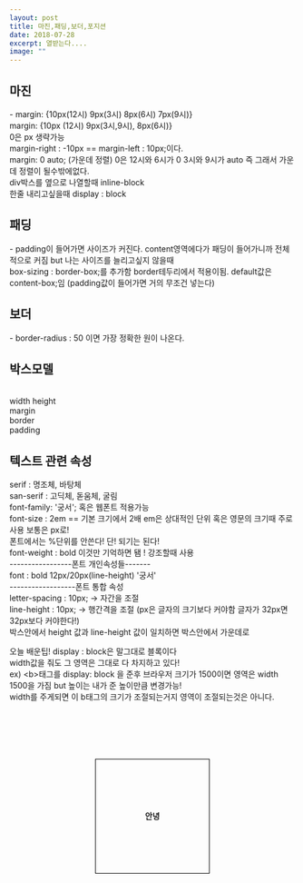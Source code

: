 ```yaml
---
layout: post
title: 마진,패딩,보더,포지션
date: 2018-07-28
excerpt: 열받는다....
image: ""
---
```

<style>
  strong {
        display: block;
        width: 200px;
        height: 200px;
        border: 1px solid black;
        margin: 100px auto;
        line-height: 200px;
        text-align: center;
      }
</style>
<div style="display: block;">
<p>
  <h2>마진</h2> - margin: {10px(12시) 9px(3시) 8px(6시) 7px(9시)} <br/>
         margin: {10px (12시) 9px(3시,9시), 8px(6시)} <br/>
         0은 px 생략가능 <br/>
         margin-right : -10px == margin-left : 10px;이다. <br/>
         margin: 0 auto; (가운데 정렬) 0은 12시와 6시가 0 3시와 9시가 auto 즉 그래서 가운데 정렬이 될수밖에없다. <br/>
         div박스를 옆으로 나열할때 inline-block <br/>
         한줄 내리고싶을때 display : block <br/>
  </p>
<div>
<div style="display: block;">
  <p>
  <h2>패딩</h2> - padding이 들어가면 사이즈가 커진다. content영역에다가 패딩이 들어가니까 전체적으로 커짐
        but 나는 사이즈를 늘리고싶지 않을때 <br/>
        box-sizing : border-box;를 추가함 border테두리에서 적용이됨. default값은 content-box;임
        (padding값이 들어가면 거의 무조건 넣는다)</br>
  </p>
 </div>
<div style="display: block;">
  <p>
 <h2>보더</h2> - border-radius : 50 이면 가장 정확한 원이 나온다.</br>
  </p>
 </div>
<div style="display: block;">
  <p>
  <h2> 박스모델 </h2> </br>
 width height</br>
 margin</br>
 border</br>
 padding</br>
  </p>
</div>

<div style="display: block;">
  <p>
  <h2>텍스트 관련 속성</h2>
    serif : 명조체, 바탕체 <br/>
    san-serif : 고딕체, 돋움체, 굴림 <br/>
    font-family: '궁서'; 혹은 웹폰트 적용가능<br/>
    font-size : 2em == 기본 크기에서 2배 em은 상대적인 단위 혹은 영문의 크기때 주로 사용 보통은 px로!</br>
                폰트에서는 %단위를 안쓴다! 단! 되기는 된다!<br/>
    font-weight : bold 이것만 기억하면 됌 ! 강조할때 사용<br/>
    -----------------폰트 개인속성들-------<br/>
    font : bold 12px/20px(line-height) '궁서' <br/>
    ------------------폰트 통합 속성<br/>
    letter-spacing : 10px; -> 자간을 조절<br/>
    line-height : 10px; -> 행간격을 조절 (px은 글자의 크기보다 커야함 글자가 32px면 32px보다 커야한다!) <br/>
                  박스안에서 height 값과 line-height 값이 일치하면 박스안에서 가운데로 
  </p>
</div>
<div style="display: block;">
  <p>
    오늘 배운팁! display : block은 말그대로 블록이다 <br/>
  width값을 줘도 그 영역은 그대로 다 차지하고 있다! <br/>
  ex) &lt;b&gt;태그를 display: block 을 준후 브라우저 크기가 1500이면 영역은 width 1500을 가짐 but 높이는 내가 준 높이만큼 변경가능!<br/>
      width를 주게되면 이 b태그의 크기가 조절되는거지 영역이 조절되는것은 아니다.
  </p>
</div>
  <strong>안녕</strong>

